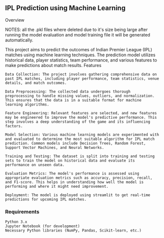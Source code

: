 ## IPL Prediction using Machine Learning
Overview

NOTES: all the .pkl files where deleted due to it's size being large after running the model evaluation and model training file it will be generated automatically.

This project aims to predict the outcomes of Indian Premier League (IPL) matches using machine learning techniques. The prediction model utilizes historical data, player statistics, team performance, and various features to make predictions about match results.
Features

    Data Collection: The project involves gathering comprehensive data on past IPL matches, including player performance, team statistics, venue details, and match outcomes.

    Data Preprocessing: The collected data undergoes thorough preprocessing to handle missing values, outliers, and normalization. This ensures that the data is in a suitable format for machine learning algorithms.

    Feature Engineering: Relevant features are selected, and new features may be engineered to improve the model's predictive performance. This step involves a deep understanding of the game and its influencing factors.

    Model Selection: Various machine learning models are experimented with and evaluated to determine the most suitable algorithm for IPL match prediction. Common models include Decision Trees, Random Forest, Support Vector Machines, and Neural Networks.

    Training and Testing: The dataset is split into training and testing sets to train the model on historical data and evaluate its performance on unseen data.

    Evaluation Metrics: The model's performance is assessed using appropriate evaluation metrics such as accuracy, precision, recall, and F1-score. This helps in understanding how well the model is performing and where it might need improvement.

    Deployment: The model is deployed using streamlit to get real-time predictions for upcoming IPL matches.

### Requirements

    Python 3.x
    Jupyter Notebook (for development)
    Necessary Python libraries (NumPy, Pandas, Scikit-learn, etc.)
